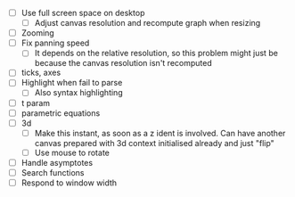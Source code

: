 - [ ] Use full screen space on desktop
  - [ ] Adjust canvas resolution and recompute graph when resizing
- [ ] Zooming
- [ ] Fix panning speed
  - [ ] It depends on the relative resolution, so this problem might just be because the canvas resolution isn't recomputed
- [ ] ticks, axes
- [ ] Highlight when fail to parse
  - [ ] Also syntax highlighting
- [ ] t param
- [ ] parametric equations
- [ ] 3d
  - [ ] Make this instant, as soon as a z ident is involved. Can have another canvas prepared with 3d context initialised already and just "flip"
  - [ ] Use mouse to rotate
- [ ] Handle asymptotes
- [ ] Search functions
- [ ] Respond to window width